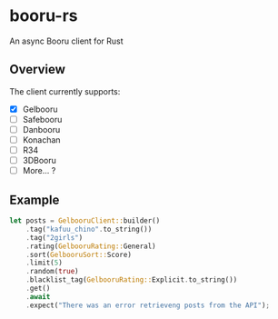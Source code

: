 # booru-rs
An async Booru client for Rust

##  Overview
The client currently supports:
- [x] Gelbooru
- [ ] Safebooru
- [ ] Danbooru
- [ ] Konachan
- [ ] R34
- [ ] 3DBooru
- [ ] More... ?

## Example
```rust
let posts = GelbooruClient::builder()
    .tag("kafuu_chino".to_string())
    .tag("2girls")
    .rating(GelbooruRating::General)
    .sort(GelbooruSort::Score)
    .limit(5)
    .random(true)
    .blacklist_tag(GelbooruRating::Explicit.to_string())
    .get()
    .await
    .expect("There was an error retrieveng posts from the API");
```
